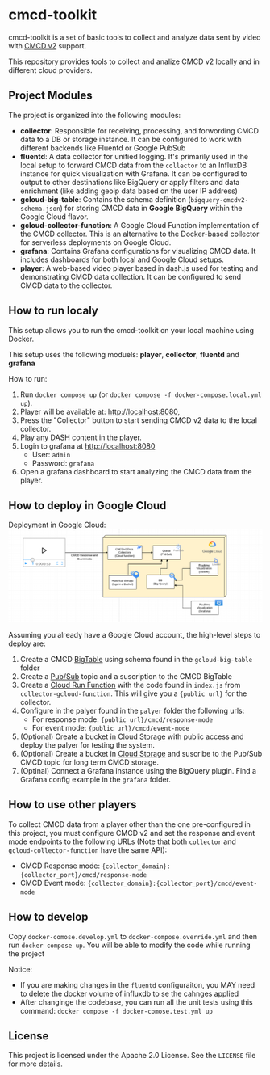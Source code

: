 # cmcd-toolkit

cmcd-toolkit is a set of basic tools to collect and analyze data sent by video with [CMCD v2](https://github.com/cta-wave/common-media-client-data) support.

This repository provides tools to collect and analize CMCD v2 locally and in different cloud providers.

## Project Modules

The project is organized into the following modules:

*   **collector**: Responsible for receiving, processing, and forwording CMCD data to a DB or storage instance. It can be configured to work with different backends like Fluentd or Google PubSub
*   **fluentd**: A data collector for unified logging. It's primarily used in the local setup to forward CMCD data from the `collector` to an InfluxDB instance for quick visualization with Grafana. It can be configured to output to other destinations like BigQuery or apply filters and data enrichment (like adding geoip data based on the user IP address)
*   **gcloud-big-table**: Contains the schema definition (`bigquery-cmcdv2-schema.json`) for storing CMCD data in **Google BigQuery** within the Google Cloud flavor.
*   **gcloud-collector-function**: A Google Cloud Function implementation of the CMCD collector. This is an alternative to the Docker-based collector for serverless deployments on Google Cloud.
*   **grafana**: Contains Grafana configurations for visualizing CMCD data. It includes dashboards for both local and Google Cloud setups.
*   **player**: A web-based video player based in dash.js used for testing and demonstrating CMCD data collection. It can be configured to send CMCD data to the collector.


## How to run localy

This setup allows you to run the cmcd-toolkit on your local machine using Docker.

This setup uses the following moduels: **player**, **collector**, **fluentd** and  **grafana**

How to run:
1. Run `docker compose up` (or `docker compose -f docker-compose.local.yml up`).
2. Player will be available at: [http://localhost:8080](http://localhost:8080), 
3. Press the "Collector" button to start sending CMCD v2 data to the local collector.
4. Play any DASH content in the player.
5. Login to grafana at [http://localhost:8080](http://localhost:8080)
   * User: `admin`
   * Password: `grafana`
6. Open a grafana dashboard to start analyzing the CMCD data from the player.


## How to deploy in Google Cloud

Deployment in Google Cloud:
![CMCD Toolkit Google Cloud Deployment Example](docs/gcloud-example.png)

Assuming you already have a Google Cloud account, the high-level steps to deploy are:
1. Create a CMCD [BigTable](https://cloud.google.com/bigtable) using schema found in the `gcloud-big-table` folder
2. Create a [Pub/Sub](https://cloud.google.com/pubsub) topic and a suscription to the CMCD BigTable
3. Create a [Cloud Run Function](https://cloud.google.com/functions) with the code found in `index.js` from `collector-gcloud-function`. This will give you a `{public url}` for the collector.
4. Configure in the palyer found in the `palyer` folder the following urls:
    * For response mode: `{public url}/cmcd/response-mode`
    * For event mode: `{public url}/cmcd/event-mode`
5. (Optional) Create a bucket in [Cloud Storage](https://cloud.google.com/storage) with public access and deploy the palyer for testing the system.
6. (Optional) Create a bucket in [Cloud Storage](https://cloud.google.com/storage) and suscribe to the Pub/Sub CMCD topic for long term CMCD storage.
7. (Optinal) Connect a Grafana instance using the BigQuery plugin. Find a Grafana config example in the `grafana` folder.

## How to use other players
To collect CMCD data from a player other than the one pre-configured in this project, you must configure CMCD v2 and set the response and event mode endpoints to the following URLs (Note that both `collector` and `gcloud-collector-function` have the same API): 

* CMCD Response mode: `{collector_domain}:{collector_port}/cmcd/response-mode`
* CMCD Event mode: `{collector_domain}:{collector_port}/cmcd/event-mode`


## How to develop

Copy `docker-comose.develop.yml` to `docker-compose.override.yml` and then run `docker compose up`. You will be able to modify the code while running the project

Notice: 
* If you are making changes in the `fluentd` configuraiton, you MAY need to delete the docker volume of influxdb to se the cahnges applied
* After changinge the codebase, you can run all the unit tests using this command: `docker compose -f docker-comose.test.yml up` 

## License

This project is licensed under the Apache 2.0 License. See the `LICENSE` file for more details.
